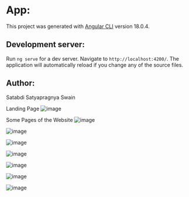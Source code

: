# App:

This project was generated with [Angular CLI](https://github.com/angular/angular-cli) version 18.0.4.

## Development server:

Run `ng serve` for a dev server. Navigate to `http://localhost:4200/`. The application will automatically reload if you change any of the source files.

## Author:
Satabdi Satyapragnya Swain

Landing Page
![image](https://github.com/user-attachments/assets/38ccdef8-b17c-44c3-a675-3db2d9c02fb6)

Some Pages of the Website
![image](https://github.com/user-attachments/assets/39de556a-c26c-4647-89b1-d18b8cac3b7c)

![image](https://github.com/user-attachments/assets/c8d3db66-0126-4b34-b80f-77eec6be7a96)

![image](https://github.com/user-attachments/assets/81961852-13dd-4f82-8651-31df2d4757e8)

![image](https://github.com/user-attachments/assets/73b5d285-406f-45f8-ba44-89e76eee2730)

![image](https://github.com/user-attachments/assets/2816e97e-30e0-47ba-9213-c84396ebecd1)

![image](https://github.com/user-attachments/assets/1eb8341e-6cef-45ae-8628-a126c45c43c6)

![image](https://github.com/user-attachments/assets/67f7eda9-096a-4bd2-8821-320fd1e3060e)





